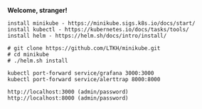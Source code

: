 **Welcome, stranger!**

    install minikube - https://minikube.sigs.k8s.io/docs/start/
    install kubectl - https://kubernetes.io/docs/tasks/tools/
    install helm - https://helm.sh/docs/intro/install/

    # git clone https://github.com/LTKH/minikube.git
    # cd minikube
    # ./helm.sh install

    kubectl port-forward service/grafana 3000:3000
    kubectl port-forward service/alerttrap 8000:8000

    http://localhost:3000 (admin/password)
    http://localhost:8000 (admin/password)